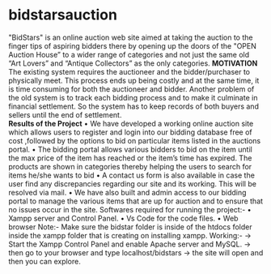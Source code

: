 # bidstarsauction
"BidStars" is an online auction web site aimed at taking the auction to the finger tips of aspiring bidders there by opening up the doors of the "OPEN Auction House” to a wider range of categories and not just the same old “Art Lovers” and “Antique Collectors” as the only categories. 
**MOTIVATION**
The existing system requires the auctioneer and the bidder/purchaser to physically meet. This process ends up being costly and at the same time, it is time consuming for both the auctioneer and bidder.
Another problem of the old system is to track each bidding process and to make it culminate in financial settlement. So the system has to keep records of both buyers and sellers until the end of settlement.  
**Results of the Project**
•   We have developed a working online auction site which allows users to register and login into our bidding database free of cost ,followed by the options to bid on particular items listed in the auctions portal.
•  The bidding portal allows various bidders to bid on the item until the max price of the item has reached or the item’s time has expired. The products are shown in categories thereby helping the users to search for items he/she wants to bid
•  A contact us form is also available in case the user find any discrepancies regarding our site and its working. This will be resolved via mail.
•  We have also built and admin access to our bidding portal to manage the various items that are up for auction and to ensure that no issues occur in the site. 
Softwares required for running the project:-
• Xampp server and Control Panel.
• Vs Code for the code files.
• Web browser
Note:- Make sure the bidstar folder is inside of the htdocs folder inside the xampp folder that is creating on installing xampp.
Working:-
-> Start the Xampp Control Panel and enable Apache server and MySQL.
-> then go to your browser and type localhost/bidstars
-> the site will open and then you can explore.
